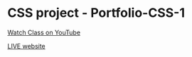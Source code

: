 # CSS project - Portfolio-CSS-1


<!-- [Watch 19 oct 2024 class on YouTube](https://www.youtube.com/watch?v=d-5WwPUraOU) -->

<!-- [![Watch 19 oct 2024 class on YouTube](https://img.youtube.com/vi/YOUR_VIDEO_ID/maxresdefault.jpg)](https://www.youtube.com/watch?v=d-5WwPUraOU) -->

[Watch Class on YouTube](https://www.youtube.com/@KaisanCode/playlists)


[LIVE website](https://abdullahalkaisan.github.io/Portfolio-CSS-1/)




